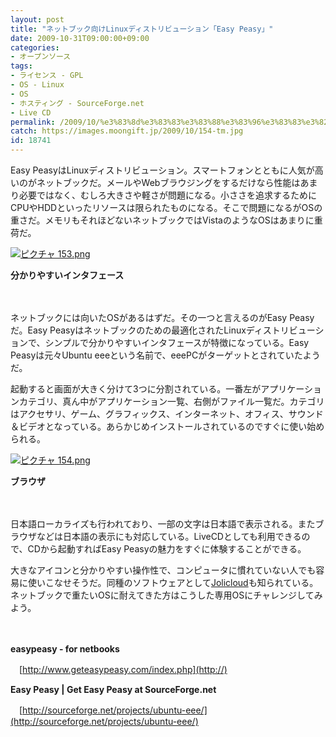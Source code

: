```yaml
---
layout: post
title: "ネットブック向けLinuxディストリビューション「Easy Peasy」"
date: 2009-10-31T09:00:00+09:00
categories:
- オープンソース
tags: 
- ライセンス - GPL
- OS - Linux
- OS
- ホスティング - SourceForge.net
- Live CD
permalink: /2009/10/%e3%83%8d%e3%83%83%e3%83%88%e3%83%96%e3%83%83%e3%82%af%e5%90%91%e3%81%91linux%e3%83%87%e3%82%a3%e3%82%b9%e3%83%88%e3%83%aa%e3%83%93%e3%83%a5%e3%83%bc%e3%82%b7%e3%83%a7%e3%83%b3%e3%80%8ceasy-peasy/
catch: https://images.moongift.jp/2009/10/154-tm.jpg
id: 18741
---
```

Easy PeasyはLinuxディストリビューション。スマートフォンとともに人気が高いのがネットブックだ。メールやWebブラウジングをするだけなら性能はあまり必要ではなく、むしろ大きさや軽さが問題になる。小ささを追求するためにCPUやHDDといったリソースは限られたものになる。そこで問題になるがOSの重さだ。メモリもそれほどないネットブックではVistaのようなOSはあまりに重荷だ。

  

[![ピクチャ 153.png](https://images.moongift.jp/2009/10/153-tm.jpg)](https://images.moongift.jp/2009/10/153.png)  
  
**分かりやすいインタフェース**

  

　

  

ネットブックには向いたOSがあるはずだ。その一つと言えるのがEasy Peasyだ。Easy Peasyはネットブックのための最適化されたLinuxディストリビューションで、シンプルで分かりやすいインタフェースが特徴になっている。Easy Peasyは元々Ubuntu eeeという名前で、eeePCがターゲットとされていたようだ。

  
  
<!--more-->

起動すると画面が大きく分けて3つに分割されている。一番左がアプリケーションカテゴリ、真ん中がアプリケーション一覧、右側がファイル一覧だ。カテゴリはアクセサリ、ゲーム、グラフィックス、インターネット、オフィス、サウンド＆ビデオとなっている。あらかじめインストールされているのですぐに使い始められる。

  

[![ピクチャ 154.png](https://images.moongift.jp/2009/10/154-tm.jpg)](https://images.moongift.jp/2009/10/154.png)  
  
**ブラウザ**

  

　

  

日本語ローカライズも行われており、一部の文字は日本語で表示される。またブラウザなどは日本語の表示にも対応している。LiveCDとしても利用できるので、CDから起動すればEasy Peasyの魅力をすぐに体験することができる。

  

大きなアイコンと分かりやすい操作性で、コンピュータに慣れていない人でも容易に使いこなせそうだ。同種のソフトウェアとして[Jolicloud](http://www.moongift.jp/2009/08/jolicloud/)も知られている。ネットブックで重たいOSに耐えてきた方はこうした専用OSにチャレンジしてみよう。

  

　

  

**easypeasy - for netbooks**  
  
　[http://www.geteasypeasy.com/index.php](http://)

  

**Easy Peasy | Get Easy Peasy at SourceForge.net**  
  
　[http://sourceforge.net/projects/ubuntu-eee/](http://sourceforge.net/projects/ubuntu-eee/)

  
  
